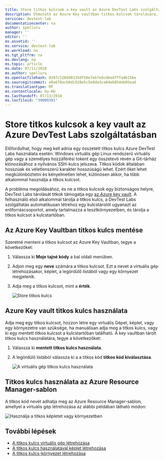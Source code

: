 ```yaml
---
title: Store titkos kulcsok a key vault az Azure DevTest Labs szolgáltatásban |} A Microsoft Docs
description: Útmutató az Azure Key vaultban titkos kulcsok tárolására, és használhassák őket egy virtuális gép, képlet, vagy egy környezet létrehozása közben.
services: devtest-lab
documentationcenter: na
author: spelluru
manager: ''
editor: ''
ms.assetid: ''
ms.service: devtest-lab
ms.workload: na
ms.tgt_pltfrm: na
ms.devlang: na
ms.topic: article
ms.date: 07/11/2018
ms.author: spelluru
ms.openlocfilehash: 0397c520dd0135df56e7eb7e8cd6ed7ffa46156e
ms.sourcegitcommit: e0a678acb0dc928e5c5edde3ca04e6854eb05ea6
ms.translationtype: MT
ms.contentlocale: hu-HU
ms.lasthandoff: 07/13/2018
ms.locfileid: "39009391"
---
```

# <a name="store-secrets-in-a-key-vault-in-azure-devtest-labs"></a>Store titkos kulcsok a key vault az Azure DevTest Labs szolgáltatásban
Előfordulhat, hogy meg kell adnia egy összetett titkos kulcs Azure DevTest Labs használata esetén: Windows virtuális gép Linux rendszerű virtuális gép vagy a személyes hozzáférési tokent egy összetevő révén a Git-tárház klónozásához a nyilvános SSH-kulcs jelszava. Titkos kódok általában hosszúak és véletlenszerű karakter hosszúságú lehet. Ezért őket lehet megkülönböztetni és kényelmetlen lehet, különösen akkor, ha több alkalommal használja a titkos kulcsot.

A probléma megoldásához, és ne a titkos kulcsok egy biztonságos helyre, DevTest Labs tárolását titkok támogatja egy [az Azure key vault](../key-vault/key-vault-overview.md). A felhasználó első alkalommal tárolja a titkos kulcs, a DevTest Labs szolgáltatás automatikusan létrehoz egy kulcstárolót ugyanazt az erőforráscsoportot, amely tartalmazza a tesztkörnyezetben, és tárolja a titkos kulcsot a kulcstartóban. 

## <a name="save-a-secret-in-azure-key-vault"></a>Az Azure Key Vaultban titkos kulcs mentése
Szeretné menteni a titkos kulcsot az Azure Key Vaultban, tegye a következőket:

1. Válassza ki **Moje tajné kódy** a bal oldali menüben.
2. Adjon meg egy **neve** számára a titkos kulcsot. Ezt a nevet a virtuális gép létrehozásakor, képlet, a legördülő listából vagy egy környezet megjelenik. 
3. Adja meg a titkos kulcsot, mint a **érték**.

    ![Store titkos kulcs](media/devtest-lab-store-secrets-in-key-vault/store-secret.png)

## <a name="use-a-secret-from-azure-key-vault"></a>Azure Key vault titkos kulcs használata
Adja meg egy titkos kulcsot, hozzon létre egy virtuális Gépet, képlet, vagy egy környezetre van szüksége, ha manuálisan adja meg a titkos kulcs, vagy ki egy mentett titkos kulcsot a kulcstartóban található. A key vaultban tárolt titkos kulcs használatára, tegye a következőket:

1. Válassza ki **mentett titkos kulcs használata**. 
2. A legördülő listából válassza ki a a titkos kód **titkos kód kiválasztása**. 

    ![A virtuális gép titkos kulcs használata](media/devtest-lab-store-secrets-in-key-vault/secret-store-pick-a-secret.png)

## <a name="use-a-secret-in-an-azure-resource-manager-template"></a>Titkos kulcs használata az Azure Resource Manager-sablon
A titkos kód nevét adhatja meg az Azure Resource Manager-sablon, amellyel a virtuális gép létrehozása az alábbi példában látható módon:

![Használja a titkos képletet vagy környezetben](media/devtest-lab-store-secrets-in-key-vault/secret-store-arm-template.png)

## <a name="next-steps"></a>További lépések

- [A titkos kulcs virtuális gép létrehozása](devtest-lab-add-vm.md) 
- [A titkos kulcs használatával képlet létrehozása](devtest-lab-manage-formulas.md)
- [A titkos kulcs-környezet létrehozása](devtest-lab-create-environment-from-arm.md)
